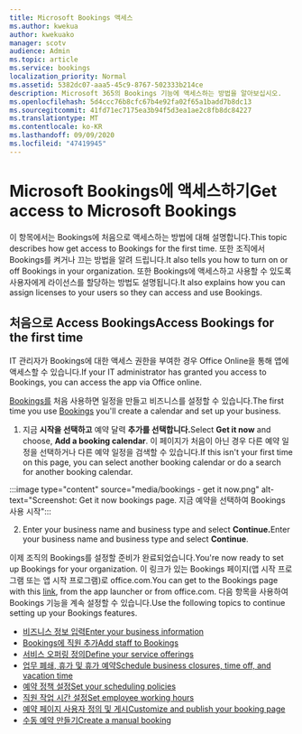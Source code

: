 ```yaml
---
title: Microsoft Bookings 액세스
ms.author: kwekua
author: kwekuako
manager: scotv
audience: Admin
ms.topic: article
ms.service: bookings
localization_priority: Normal
ms.assetid: 5382dc07-aaa5-45c9-8767-502333b214ce
description: Microsoft 365의 Bookings 기능에 액세스하는 방법을 알아보십시오.
ms.openlocfilehash: 5d4ccc76b8cfc67b4e92fa02f65a1badd7b8dc13
ms.sourcegitcommit: 41fd71ec7175ea3b94f5d3ea1ae2c8fb8dc84227
ms.translationtype: MT
ms.contentlocale: ko-KR
ms.lasthandoff: 09/09/2020
ms.locfileid: "47419945"
---
```

# <a name="get-access-to-microsoft-bookings"></a><span data-ttu-id="075a9-103">Microsoft Bookings에 액세스하기</span><span class="sxs-lookup"><span data-stu-id="075a9-103">Get access to Microsoft Bookings</span></span>

<span data-ttu-id="075a9-104">이 항목에서는 Bookings에 처음으로 액세스하는 방법에 대해 설명합니다.</span><span class="sxs-lookup"><span data-stu-id="075a9-104">This topic describes how get access to Bookings for the first time.</span></span> <span data-ttu-id="075a9-105">또한 조직에서 Bookings를 켜거나 끄는 방법을 알려 드립니다.</span><span class="sxs-lookup"><span data-stu-id="075a9-105">It also tells you how to turn on or off Bookings in your organization.</span></span> <span data-ttu-id="075a9-106">또한 Bookings에 액세스하고 사용할 수 있도록 사용자에게 라이선스를 할당하는 방법도 설명됩니다.</span><span class="sxs-lookup"><span data-stu-id="075a9-106">It also explains how you can assign licenses to your users so they can access and use Bookings.</span></span>

## <a name="access-bookings-for-the-first-time"></a><span data-ttu-id="075a9-107">처음으로 Access Bookings</span><span class="sxs-lookup"><span data-stu-id="075a9-107">Access Bookings for the first time</span></span>

<span data-ttu-id="075a9-108">IT 관리자가 Bookings에 대한 액세스 권한을 부여한 경우 Office Online을 통해 앱에 액세스할 수 있습니다.</span><span class="sxs-lookup"><span data-stu-id="075a9-108">If your IT administrator has granted you access to Bookings, you can access the app via Office online.</span></span>

<span data-ttu-id="075a9-109">[Bookings를](https://outlook.office.com/bookings/onboarding) 처음 사용하면 일정을 만들고 비즈니스를 설정할 수 있습니다.</span><span class="sxs-lookup"><span data-stu-id="075a9-109">The first time you use [Bookings](https://outlook.office.com/bookings/onboarding) you'll create a calendar and set up your business.</span></span>

1. <span data-ttu-id="075a9-110">지금 **시작을 선택하고** 예약 달력 **추가를 선택합니다.**</span><span class="sxs-lookup"><span data-stu-id="075a9-110">Select **Get it now** and choose, **Add a booking calendar**.</span></span> <span data-ttu-id="075a9-111">이 페이지가 처음이 아닌 경우 다른 예약 일정을 선택하거나 다른 예약 일정을 검색할 수 있습니다.</span><span class="sxs-lookup"><span data-stu-id="075a9-111">If this isn't your first time on this page, you can select another booking calendar or do a search for another booking calendar.</span></span>

:::image type="content" source="media/bookings - get it now.png" alt-text="Screenshot: Get it now bookings page. 지금 예약을 선택하여 Bookings 사용 시작":::

2. <span data-ttu-id="075a9-113">Enter your business name and business type and select **Continue.**</span><span class="sxs-lookup"><span data-stu-id="075a9-113">Enter your business name and business type and select **Continue**.</span></span>

<span data-ttu-id="075a9-114">이제 조직의 Bookings를 설정할 준비가 완료되었습니다.</span><span class="sxs-lookup"><span data-stu-id="075a9-114">You're now ready to set up Bookings for your organization.</span></span> <span data-ttu-id="075a9-115">이 링크가 있는 Bookings [](https://outlook.office.com/bookings/onboarding)페이지(앱 시작 프로그램 또는 앱 시작 프로그램)로 office.com.</span><span class="sxs-lookup"><span data-stu-id="075a9-115">You can get to the Bookings page with this [link](https://outlook.office.com/bookings/onboarding), from the app launcher or from office.com.</span></span> <span data-ttu-id="075a9-116">다음 항목을 사용하여 Bookings 기능을 계속 설정할 수 있습니다.</span><span class="sxs-lookup"><span data-stu-id="075a9-116">Use the following topics to continue setting up your Bookings features.</span></span>

- [<span data-ttu-id="075a9-117">비즈니스 정보 입력</span><span class="sxs-lookup"><span data-stu-id="075a9-117">Enter your business information</span></span>](enter-business-information.md)
- [<span data-ttu-id="075a9-118">Bookings에 직원 추가</span><span class="sxs-lookup"><span data-stu-id="075a9-118">Add staff to Bookings</span></span>](add-staff.md)
- [<span data-ttu-id="075a9-119">서비스 오퍼링 정의</span><span class="sxs-lookup"><span data-stu-id="075a9-119">Define your service offerings</span></span>](define-service-offerings.md)
- [<span data-ttu-id="075a9-120">업무 폐쇄, 휴가 및 휴가 예약</span><span class="sxs-lookup"><span data-stu-id="075a9-120">Schedule business closures, time off, and vacation time</span></span>](schedule-closures-time-off-vacation.md)
- [<span data-ttu-id="075a9-121">예약 정책 설정</span><span class="sxs-lookup"><span data-stu-id="075a9-121">Set your scheduling policies</span></span>](set-scheduling-policies.md)
- [<span data-ttu-id="075a9-122">직원 작업 시간 설정</span><span class="sxs-lookup"><span data-stu-id="075a9-122">Set employee working hours</span></span>](employee-hours.md)
- [<span data-ttu-id="075a9-123">예약 페이지 사용자 정의 및 게시</span><span class="sxs-lookup"><span data-stu-id="075a9-123">Customize and publish your booking page</span></span>](customize-booking-page.md)
- [<span data-ttu-id="075a9-124">수동 예약 만들기</span><span class="sxs-lookup"><span data-stu-id="075a9-124">Create a manual booking</span></span>](create-a-manual-booking.md)